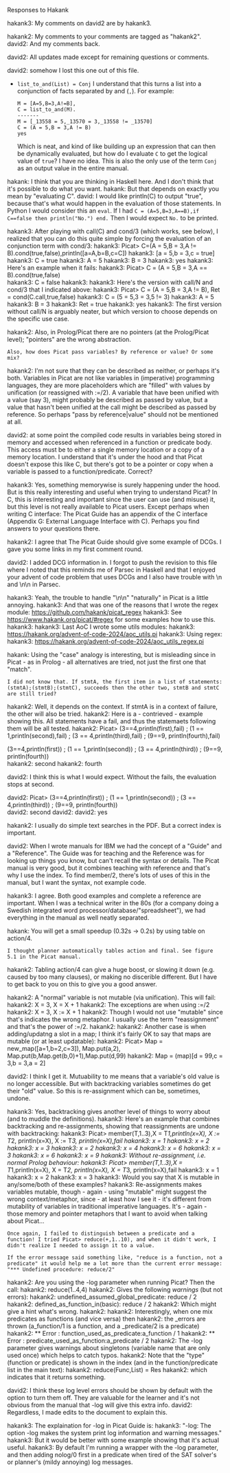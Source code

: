 Responses to Hakank

hakank3: My comments on david2 are by hakank3.

hakank2: My comments to your comments are tagged as "hakank2".
david2: And my comments back.

david2: All updates made except for remaining questions or comments.

david2: somehow I lost this one out of this file.

- `list_to_and(List) = Conj` I understand that this turns a list into a conjunction of facts separated by and (`,`). For example: 

    ```
    M = [A=5,B=3,A!=B],
    C = list_to_and(M).
    -------
    M = [_13558 = 5,_13570 = 3,_13558 != _13570]
    C = (A = 5,B = 3,A != B)
    yes
    ```
    Which is neat, and kind of like building up an expression that can then be dynamically evaluated, but how do I evaluate `C` to get the logical value of `true`? I have no idea. This is also the only use of the term `Conj` as an output value in the entire manual.

hakank: I think that you are thinking in Haskell here. And I don't think that it's possible to do what you want.
hakank: But that depends on exactly you mean by "evaluating C".
david: I would like println(C) to output "true", because that's what would happen in the evaluation of those statements. In Python I would consider this an `eval`. If I had `C = (A=5,B=3,A==B),if C==false then println("No.") end.` Then I would expect `No.` to be printed.

hakank3: After playing with call(C) and cond/3 (which works, see below), I realized that you can do this quite simple by forcing the evaluation of an conjunction term with cond/3:
hakank3:   Picat> C=(A = 5,B = 3,A != B).cond(true,false),println([a=A,b=B,c=C])
hakank3:   [a = 5,b = 3,c = true]
hakank3:   C = true
hakank3:   A = 5
hakank3:   B = 3
hakank3:   yes
hakank3: Here's an example when it fails:
hakank3:   Picat> C = (A = 5,B = 3,A == B).cond(true,false)    
hakank3:   C = false
hakank3:
hakank3: Here's the version with call/N and cond/3 that I indicated above:
hakank3:   Picat> C = (A = 5,B = 3,A != B), Ret = cond(C.call,true,false)
hakank3:   C = (5 = 5,3 = 3,5 != 3)
hakank3:   A = 5
hakank3:   B = 3
hakank3:   Ret = true
hakank3:   yes
hakank3: The first version without call/N is arguably neater, but which version to choose depends on the specific use case.




hakank2: Also, in Prolog/Picat there are no pointers (at the Prolog/Picat level); "pointers" are the wrong abstraction.

    Also, how does Picat pass variables? By reference or value? Or some mix?

hakank2: I'm not sure that they can be described as neither, or perhaps it's both. Variables in Picat are not like variables in (imperative) programming languages, they are more placeholders which are "filled" with values by unification (or reassigned with :=/2). A variable that have been unified with a value (say 3), might probably be described as passed by value, but a value that hasn't been unified at the call might be described as passed by reference. So perhaps "pass by reference|value" should not be mentioned at all.

david2: at some point the compiled code results in variables being stored in memory and accessed when referenced in a function or predicate body. This access must be to either a single memory location or a copy of a memory location. I understand that it's under the hood and that Picat doesn't expose this like C, but there's got to be a pointer or copy when a variable is passed to a function/predicate. Correct? 

hakank3: Yes, something memorywise is surely happening under the hood. But is this really interesting and useful when trying to understand Picat? In C, this is interesting and important since the user can use (and misuse) it, but this level is not really available to Picat users. Except perhaps when writing C interface: The Picat Guide has an appendix of the C interface (Appendix G: External Language Interface with C). Perhaps you find answers to your questions there.

hakank2: I agree that The Picat Guide should give some example of DCGs. I gave you some links in my first comment round.

david2: I added DCG information in. I forgot to push the revision to this file where I noted that this reminds me of Parsec in Haskell and that I enjoyed your advent of code problem that uses DCGs and I also have trouble with \n and \n\n in Parsec.

hakank3: Yeah, the trouble to handle "\n\n" "naturally" in Picat is a little annoying.
hakank3: And that was one of the reasons that I wrote the regex module: https://github.com/hakank/picat_regex
hakank3: See https://www.hakank.org/picat/#regex for some examples how to use this.
hakank3:
hakank3: Last AoC I wrote some utils modules:
hakank3:   https://hakank.org/advent-of-code-2024/aoc_utils.pi
hakank3: Using regex:
hakank3:   https://hakank.org/advent-of-code-2024/aoc_utils_regex.pi

hakank: Using the "case" analogy is interesting, but is misleading since in Picat - as in Prolog - all alternatives are tried, not just the first one that "match".

    I did not know that. If stmtA, the first item in a list of statements: (stmtA);(stmtB);(stmtC), succeeds then the other two, stmtB and stmtC are still tried?

hakank2: Well, it depends on the context. If stmtA is in a context of failure, the other will also be tried.
hakank2: Here is a - contrieved - example showing this. All statements have a fail, and thus the statemaets following them  will be all tested.
hakank2:   Picat> 
(3==4,println(first),fail) ; (1 == 1,println(second),fail) ; (3 == 4,println(third),fail) ; (9==9, println(fourth),fail)  

(3==4,println(first)) ; (1 == 1,println(second)) ; (3 == 4,println(third)) ; (9==9, println(fourth))  
hakank2:   second
hakank2:   fourth

david2: I think this is what I would expect. Without the fails, the evaluation stops at second.

david2: Picat> (3==4,println(first)) ; (1 == 1,println(second)) ; (3 == 4,println(third)) ; (9==9, println(fourth))  
david2: second
david2: 
david2: yes


hakank2: I usually do simple text searches in the PDF. But a correct index is important.

david2: When I wrote manuals for IBM we had the concept of a "Guide" and a "Reference". The Guide was for teaching and the Reference was for looking up things you know, but can't recall the syntax or details. The Picat manual is very good, but it combines teaching with reference and that's why I use the index. To find member/2, there's lots of uses of this in the manual, but I want the syntax, not example code.

hakank3: I agree. Both good examples and complete a reference are important. When I was a technical writer in the 80s (for a company doing a Swedish integrated word processor/database/"spreadsheet"), we had everything in the manual as well neatly separated.


hakank: You will get a small speedup (0.32s -> 0.2s) by using table on action/4.

    I thought planner automatically tables action and final. See figure 5.1 in the Picat manual.

hakank2: Tabling action/4 can give a huge boost, or slowing it down (e.g. caused by too many clauses), or making no discerible different. But I have to get back to you on this to give you a good answer.


hakank2: A "normal" variable is not mutable (via unification). This will fail:
hakank2:   X = 3, X = X + 1
hakank2: The exceptions are when using :=/2 
hakank2:     X = 3, X := X + 1
hakank2: Though I would not use "mutable" since that's indicates the wrong metaphor. I usually use the term "reassignment" and that's the power of :=/2.
hakank2:
hakank2: Another case is when adding/updatng a slot in a map; I think it's fairly OK to say that maps are mutable (or at least updatable):
hakank2:   Picat> Map = new_map([a=1,b=2,c=3]), Map.put(a,2), Map.put(b,Map.get(b,0)+1),Map.put(d,99)
hakank2:   Map = (map)[d = 99,c = 3,b = 3,a = 2]

david2: I think I get it. Mutuability to me means that a variable's old value is no longer accessible. But with backtracking variables sometimes do get their "old" value. So this is re-assignment which can be, sometimes, undone.

hakank3: Yes, backtracking gives another level of things to worry about (and to muddle the definitions).
hakank3: Here's an example that combines backtracking and re-assignments, showing that reassignments are undone with backtracking:
hakank3:   Picat> member(T,1..3),X = T*1,println(x=X), X := T*2, println(x=X), X := T*3, println(x=X),fail
hakank3:   x = 1
hakank3:   x = 2
hakank3:   x = 3
hakank3:   x = 2
hakank3:   x = 4
hakank3:   x = 6
hakank3:   x = 3
hakank3:   x = 6
hakank3:   x = 9
hakank3: Without re-assignment, i.e. normal Prolog behaviour:
hakank3:   Picat> member(T,1..3),X = T*1,println(x=X), X = T*2, println(x=X), X = T*3, println(x=X),fail 
hakank3:   x = 1
hakank3:   x = 2
hakank3:   x = 3
hakank3: Would you say that X is mutable in any/some/both of these examples?
hakank3: Re-assignments makes variables mutable, though - again - using "mutable" might suggest the wrong context/metaphor, since - at least how I see it - it's different from mutability of variables in traditional imperative languages. It's - again - those memory and pointer metaphors that I want to avoid when talking about Picat...


    Once again, I failed to distinguish between a predicate and a function! I tried Picat> reduce(+,1..10), and when it didn't work, I didn't realize I needed to assign it to a value.

    If the error message said something like, "reduce is a function, not a predicate" it would help me a lot more than the current error message: "*** Undefined procedure: reduce/2"

hakank2: Are you using the -log parameter when running Picat? Then the call:
hakank2:    reduce(1..4,4)
hakank2: Gives the following _warnings_ (but not errors):
hakank2:   undefined_assumed_global_predicate: reduce / 2
hakank2:   defined_as_function_in(basic): reduce / 2
hakank2: Which might give a hint what's wrong.
hakank2:
hakank2: Interestingly, when one mix predicates as functions (and vice versa) then
hakank2: the _errors are thrown (a_function/1 is a function, and a _predicate/2 is a predicate)
hakank2:    ** Error  : function_used_as_predicate:a_function / 1
hakank2:    ** Error  : predicate_used_as_function:a_predicate / 2
hakank2: The -log parameter gives warnings about singletons (variable name that are only used once) which helps to catch typos.
hakank2: Note that the "type" (function or predicate) is shown in the index (and in the function/predicate list in the main text):
hakank2:   reduce(Func,List) = Res
hakank2: which indicates that it returns something.

david2: I think these log level errors should be shown by default with the option to turn them off. They are valuable for the learner and it's not obvious from the manual that -log will give this extra info.
david2: Regardless, I made edits to the document to explain this.


hakank3: The explaination for -log in Picat Guide is:
hakank3: "-log: The option -log makes the system print log information and warning messages."
hakank3: But it would be better with some example showing that it's actual useful.
hakank3: By default I'm running a wrapper with the -log parameter, and then adding nolog/0 first in a predicate when tired of the SAT solver's or planner's (mildy annoying) log messages.



